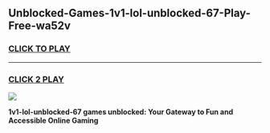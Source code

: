 
## Unblocked-Games-1v1-lol-unblocked-67-Play-Free-wa52v
<h3>
<a href="https://premium76.site?title=1v1-lol-unblocked-67&ref=18A1">CLICK TO PLAY</a></h3>
<hr>

<h3>
<a href="https://premium76.site?title=1v1-lol-unblocked-67&ref=18A1">CLICK 2 PLAY</a>
  
</h3>

<a href="https://premium76.site?title=1v1-lol-unblocked-67&ref=18A1"><img src="https://clearcache.store/games.png"></a>


**1v1-lol-unblocked-67 games unblocked: Your Gateway to Fun and Accessible Online Gaming**
